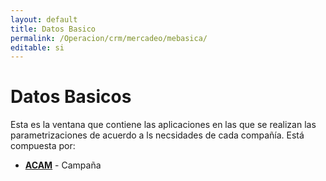 ```yaml
---
layout: default
title: Datos Basico
permalink: /Operacion/crm/mercadeo/mebasica/
editable: si
---
```


# Datos Basicos  

Esta es la ventana que contiene las aplicaciones en las que se realizan las parametrizaciones de acuerdo a ls necsidades de cada compañía.  Está compuesta por:

* [**ACAM**](http://docs.oasiscom.com/Operacion/crm/mercadeo/mebasica/acam) - Campaña
